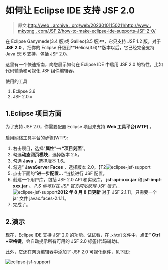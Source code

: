# 如何让 Eclipse IDE 支持 JSF 2.0

> 原文:[http://web . archive . org/web/20230101150211/http://www . mkyong . com/JSF 2/how-to-make-eclipse-ide-supports-JSF-2-0/](http://web.archive.org/web/20230101150211/http://www.mkyong.com/jsf2/how-to-make-eclipse-ide-supports-jsf-2-0/)

在 Eclipse Ganymede(3.4 版)或 Galileo(3.5 版)中，它只支持 JSF 1.2 版。对于 **JSF 2.0** ，把你的 Eclipse 升级到**Helios(3.6)**版本以后，它已经完全支持 Java EE 6 支持，包括 JSF 2.0。

这里有一个快速指南，向您展示如何在 Eclipse IDE 中启用 JSF 2.0 的特性，比如代码辅助和可视化 JSF 组件编辑器。

使用的工具

1.  Eclipse 3.6
2.  JSF 2.0.x

## 1.Eclipse 项目方面

为了支持 JSF 2.0，你需要配置 Eclipse 项目来支持 **Web 工具平台(WTP)** 。

启用网络工具平台的步骤(WTP):

1.  右击项目，选择“**属性**”—>**“项目刻面**”。
2.  勾选**动态网页模块**，选择版本 2.5。
3.  勾选 **Java** ，选择版本 1.6。
4.  勾选“ **JavaServer Faces** ，选择版本 2.0。【T2![eclipse-jsf-support](../Images/a53985277428079c5a628d218a13fa0b.png "eclipse-jsf-support-1")
5.  点击下面的“**进一步配置…** ”链接进行 JSF 配置。
6.  创建一个用户库，包括 JSF 2.0 API 和实现库， **jsf-api-xxx.jar** 和 **jsf-impl-xxx.jar** 。
    *P.S 你可以在 JSF 官方网站获得 JSF 坛子[。](http://web.archive.org/web/20220116154214/http://javaserverfaces.java.net/)*![eclipse-jsf-support](../Images/2f4bf19f66670341f86f337704130d42.png "eclipse-jsf-support-2")**2012 年 8 月 8 日更新**
    对于 JSF 2.1.11，只需要一个 jar 文件 javax.faces-2.1.11。
7.  完成了。

## 2.演示

现在，Eclipse IDE 支持 JSF 2.0 的功能。试试看，在`.xhtml`文件中，点击“ **Ctrl +空格键**，会自动提示所有可用的 JSF 2.0 标签(代码辅助)。

此外，它还在网页编辑器中添加了 JSF 2.0 可视化组件，见下图:

![eclipse-jsf-support](../Images/06f2fbf1ee4a65bb1c19c5cd1b7ad2d9.png "eclipse-jsf-support-3")<input type="hidden" id="mkyong-current-postId" value="6996">